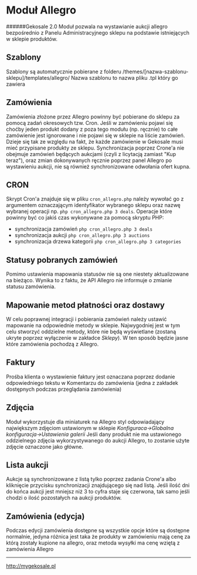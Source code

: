 Moduł Allegro
===
######Gekosale 2.0
Moduł pozwala na wystawianie aukcji allegro bezpośrednio z Panelu Administracyjnego sklepu na podstawie istniejących w sklepie produktów.

## Szablony
Szablony są automatycznie pobierane z folderu /themes/\[nazwa-szablonu-sklepu\]/templates/allegro/
Nazwa szablonu to nazwa pliku .tpl który go zawiera

## Zamówienia
Zamówienia złożone przez Allegro powinny być pobierane do sklepu za pomocą zadań okresowych tzw. Cron. Jeśli w zamówieniu pojawi się choćby jeden produkt dodany z poza tego modułu \(np. ręcznie\) to całe zamówienie jest ignorowane i nie pojawi się w sklepie na liście zamówień. Dzieje się tak ze względu na fakt, że każde zamówienie w Gekosale musi mieć przypisane produkty ze sklepu.
Synchronizacja poprzez Crone'a nie obejmuje zamówień będących aukcjami (czyli z licytacją zamiast "Kup teraz"), oraz zmian dokonywanych ręcznie poprzez panel Allegro po wystawieniu aukcji, nie są również synchronizowane odwołania ofert kupna.

## CRON
Skrypt Cron'a znajduje się w pliku `cron_allegro.php` należy wywołać go z argumentem oznaczającym identyfikator wybranego sklepu oraz nazwę wybranej operacji np. `php cron_allegro.php 3 deals`.
Operacje które powinny być co jakiś czas wykonywane za pomocą skryptu PHP:

- synchronizacja zamówień `php cron_allegro.php 3 deals`
- synchronizacja aukcji `php cron_allegro.php 3 auctions`
- synchronizacja drzewa kategorii `php cron_allegro.php 3 categories`

## Statusy pobranych zamówień
Pomimo ustawienia mapowania statusów nie są one niestety aktualizowane na bieżąco. Wynika to z faktu, że API Allegro nie informuje o zmianie statusu zamówienia.
## Mapowanie metod płatności oraz dostawy
W celu poprawnej integracji i pobierania zamówień należy ustawić mapowanie na odpowiednie metody w sklepie. Najwygodniej jest w tym celu stworzyć oddzielne metody, które nie będą wyświetlane \(zostaną ukryte poprzez wyłączenie w zakładce *Sklepy*\). W ten sposób będzie jasne które zamówienia pochodzą z Allegro.
## Faktury
Prośba klienta o wystawienie faktury jest oznaczana poprzez dodanie odpowiedniego tekstu w Komentarzu do zamówienia \(jedna z zakładek dostępnych podczas przeglądania zamówienia\)
## Zdjęcia
Moduł wykorzystuje dla miniaturek na Allegro styl odpowiadający największym zdjęciom ustawionym w sklepie *Konfiguraca->Globalna konfiguracja->Ustawienia galerii*
Jeśli dany produkt nie ma ustawionego oddzielnego zdjęcia wykorzystywanego do aukcji Allegro, to zostanie użyte zdjęcie oznaczone jako główne.
## Lista aukcji
Aukcje są synchronizowane z listą tylko poprzez zadania Crone'a albo kliknięcie przycisku synchronizacji znajdującego się nad listą. Jeśli ilość dni do końca aukcji jest mniejsz niż 3 to cyfra staje się czerwona, tak samo jeśli chodzi o ilość pozostałych na aukcji produktów.
## Zamówienia (edycja)
Podczas edycji zamówienia dostępne są wszystkie opcje które są dostępne normalnie, jedyna różnica jest taka że produkty w zamówieniu mają cenę za którą zostały kupione na allegro, oraz metoda wysyłki ma cenę wziętą z zamówienia Allegro

---

http://mygekosale.pl
